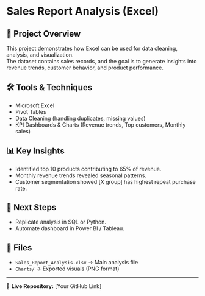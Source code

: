 # Sales Report Analysis (Excel)

## 📌 Project Overview
This project demonstrates how Excel can be used for data cleaning, analysis, and visualization.  
The dataset contains sales records, and the goal is to generate insights into revenue trends, customer behavior, and product performance.  

## 🛠️ Tools & Techniques
- Microsoft Excel
- Pivot Tables
- Data Cleaning (handling duplicates, missing values)
- KPI Dashboards & Charts (Revenue trends, Top customers, Monthly sales)

## 📊 Key Insights
- Identified top 10 products contributing to 65% of revenue.
- Monthly revenue trends revealed seasonal patterns.
- Customer segmentation showed [X group] has highest repeat purchase rate.

## 🚀 Next Steps
- Replicate analysis in SQL or Python.
- Automate dashboard in Power BI / Tableau.

## 📂 Files
- `Sales_Report_Analysis.xlsx` → Main analysis file
- `Charts/` → Exported visuals (PNG format)

---
🔗 **Live Repository:** [Your GitHub Link]
